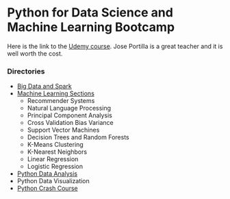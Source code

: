 # Python for Data Science and Machine Learning Bootcamp

Here is the link to the [Udemy course](https://www.udemy.com/python-for-data-science-and-machine-learning-bootcamp/). Jose Portilla is a great teacher and it is well worth the cost.

### Directories
* [Big Data and Spark](https://github.com/thomasdunlap/Python-DS-And-ML-Bootcamp/tree/master/Big-Data-and-Spark)
* [Machine Learning Sections](https://github.com/thomasdunlap/Python-DS-And-ML-Bootcamp/tree/master/Machine%20Learning%20Sections)
    * Recommender Systems
    * Natural Language Processing
    * Principal Component Analysis
    * Cross Validation Bias Variance
    * Support Vector Machines
    * Decision Trees and Random Forests
    * K-Means Clustering
    * K-Nearest Neighbors
    * Linear Regression
    * Logistic Regression
* [Python Data Analysis](https://github.com/thomasdunlap/Python-DS-And-ML-Bootcamp/tree/master/Python-for-Data-Analysis)
* Python Data Visualization
* [Python Crash Course](https://github.com/thomasdunlap/Python-DS-And-ML-Bootcamp/tree/master/Python-Crash-Course)
